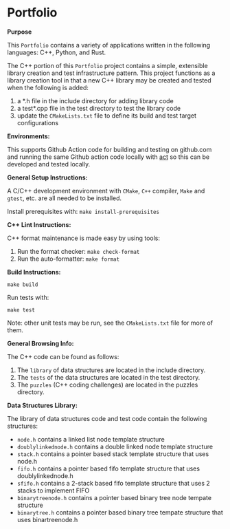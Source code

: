 # Portfolio

**Purpose**

This `Portfolio` contains a variety of applications written in the following languages: C++, Python, and Rust.

The C++ portion of this `Portfolio` project contains a simple, extensible library creation and test infrastructure pattern.  This project functions as a library creation tool in that a new C++ library may be created and tested when the following is added:
1. a *.h file in the include directory for adding library code
2. a test*.cpp file in the test directory to test the library code
3. update the `CMakeLists.txt` file to define its build and test target configurations

**Environments:**

This supports Github Action code for building and testing on github.com and running the same Github action code locally with [act](https://github.com/nektos/act) so this can be developed and tested locally.

**General Setup Instructions:**

A C/C++ development environment with `CMake`, `C++` compiler, `Make` and `gtest`, etc. are all needed to be installed.

Install prerequisites with: `make install-prerequisites`

**C++ Lint Instructions:**

C++ format maintenance is made easy by using tools:

1. Run the format checker: `make check-format`
2. Run the auto-formatter: `make format`

**Build Instructions:**

  `make build`

Run tests with:

  `make test`

Note: other unit tests may be run, see the `CMakeLists.txt` file for more of them.

**General Browsing Info:**

The C++ code can be found as follows:

1. The `library` of data structures are located in the include directory.
2. The `tests` of the data structures are located in the test directory.
3. The `puzzles` (C++ coding challenges) are located in the puzzles directory.

**Data Structures Library:**

The library of data structures code and test code contain the following structures:

- `node.h` contains a linked list node template structure
- `doublylinkednode.h` contains a double linked node template structure
- `stack.h` contains a pointer based stack template structure that uses node.h
- `fifo.h` contains a pointer based fifo template structure that uses doublylinkednode.h
- `sfifo.h` contains a 2-stack based fifo template structure that uses 2 stacks to implement FIFO
- `binarytreenode.h` contains a pointer based binary tree node tempate structure
- `binarytree.h` contains a pointer based binary tree tempate structure that uses binartreenode.h
